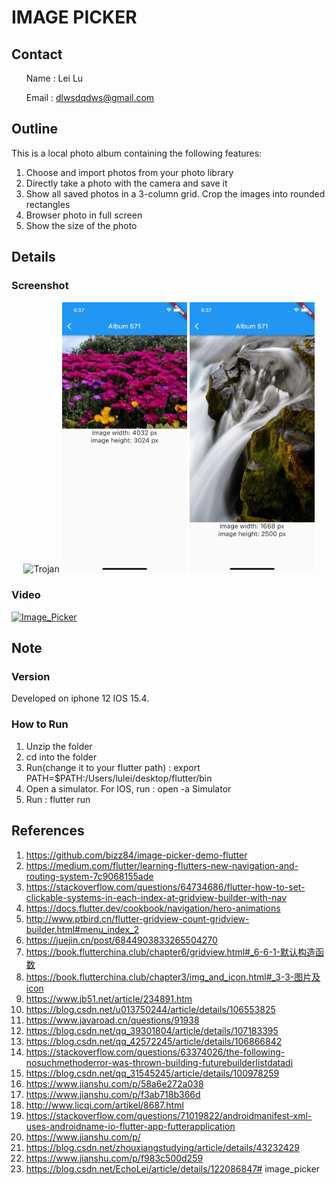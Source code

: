 # IMAGE PICKER

## Contact
<ul>Name : Lei Lu</ul>
<ul>Email : <a href="mailto:dlwsdqdws@gmail.com">dlwsdqdws@gmail.com</a></ul>


## Outline

This is a local photo album containing the following features:
1. Choose and import photos from your photo library
2. Directly take a photo with the camera and save it
3. Show all saved photos in a 3-column grid. Crop the images into rounded rectangles 
4. Browser photo in full screen
5. Show the size of the photo

## Details

### Screenshot
<p align="center">
<img src="screenshot/Simulator Screen Shot - iPhone 13 - 2022-04-28 at 17.37.23.png" alt="Trojan" width="200" />
<img src="screenshot/Simulator Screen Shot - iPhone 13 - 2022-04-28 at 17.37.32.png" alt="Trojan" width="200" />
<img src="screenshot/Simulator Screen Shot - iPhone 13 - 2022-04-28 at 17.37.42.png" alt="Trojan" width="200" />
</p>

### Video
[![Image_Picker](https://res.cloudinary.com/marcomontalbano/image/upload/v1651207544/video_to_markdown/images/youtube--1IC3tw5GyWA-c05b58ac6eb4c4700831b2b3070cd403.jpg)](https://www.youtube.com/watch?v=1IC3tw5GyWA "Image_Picker")

## Note
### Version
Developed on iphone 12 IOS 15.4.

### How to Run
1. Unzip the folder
2. cd into the folder
3. Run(change it to your flutter path) : export PATH=$PATH:/Users/lulei/desktop/flutter/bin 
4. Open a simulator. For IOS, run : open -a Simulator
5. Run : flutter run


## References
1. https://github.com/bizz84/image-picker-demo-flutter
2. https://medium.com/flutter/learning-flutters-new-navigation-and-routing-system-7c9068155ade
3. https://stackoverflow.com/questions/64734686/flutter-how-to-set-clickable-systems-in-each-index-at-gridview-builder-with-nav
4. https://docs.flutter.dev/cookbook/navigation/hero-animations
5. http://www.ptbird.cn/flutter-gridview-count-gridview-builder.html#menu_index_2
6. https://juejin.cn/post/6844903833265504270
7. https://book.flutterchina.club/chapter6/gridview.html#_6-6-1-默认构造函数
8. https://book.flutterchina.club/chapter3/img_and_icon.html#_3-3-图片及icon
9. https://www.jb51.net/article/234891.htm
10. https://blog.csdn.net/u013750244/article/details/106553825
11. https://www.javaroad.cn/questions/91938
12. https://blog.csdn.net/qq_39301804/article/details/107183395
13. https://blog.csdn.net/qq_42572245/article/details/106866842
14. https://stackoverflow.com/questions/63374026/the-following-nosuchmethoderror-was-thrown-building-futurebuilderlistdatadi
15. https://blog.csdn.net/qq_31545245/article/details/100978259
16. https://www.jianshu.com/p/58a6e272a038
17. https://www.jianshu.com/p/f3ab718b366d
18. http://www.licqi.com/artikel/8687.html
19. https://stackoverflow.com/questions/71019822/androidmanifest-xml-uses-androidname-io-flutter-app-futterapplication
20. https://www.jianshu.com/p/
21. https://blog.csdn.net/zhouxiangstudying/article/details/43232429
22. https://www.jianshu.com/p/f983c500d259
23. https://blog.csdn.net/EchoLei/article/details/122086847# image_picker
